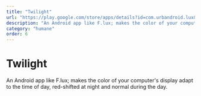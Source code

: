 ```yaml
---
title: "Twilight"
url: "https://play.google.com/store/apps/details?id=com.urbandroid.lux&hl=en"
description: "An Android app like F.lux; makes the color of your computer's display adapt to the time of day, red-shifted at night and normal during the day."
category: "humane"
order: 6
---
```


# Twilight

An Android app like F.lux; makes the color of your computer's display adapt to the time of day, red-shifted at night and normal during the day.
